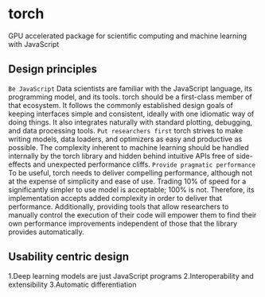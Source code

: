 # torch

GPU accelerated package for scientific computing and machine learning with JavaScript

## Design principles

`Be JavaScript`
Data scientists are familiar with the JavaScript language, its programming model, and its
tools. torch should be a first-class member of that ecosystem. It follows the commonly established
design goals of keeping interfaces simple and consistent, ideally with one idiomatic way of doing
things. It also integrates naturally with standard plotting, debugging, and data processing tools.
`Put researchers first`
torch strives to make writing models, data loaders, and optimizers as
easy and productive as possible. The complexity inherent to machine learning should be handled
internally by the torch library and hidden behind intuitive APIs free of side-effects and unexpected performance cliffs.
`Provide pragmatic performance`
To be useful, torch needs to deliver compelling performance,
although not at the expense of simplicity and ease of use. Trading 10% of speed for a significantly
simpler to use model is acceptable; 100% is not. Therefore, its implementation accepts added
complexity in order to deliver that performance. Additionally, providing tools that allow researchers
to manually control the execution of their code will empower them to find their own performance
improvements independent of those that the library provides automatically.

## Usability centric design

1.Deep learning models are just JavaScript programs
2.Interoperability and extensibility
3.Automatic differentiation
